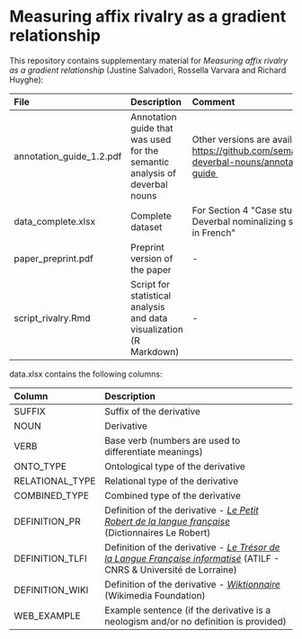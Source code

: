 # Measuring affix rivalry as a gradient relationship

This repository contains supplementary material for *Measuring affix rivalry as a gradient relationship* (Justine Salvadori, Rossella Varvara and Richard Huyghe):

| File  | Description | Comment |
| :--- | :--- | :--- | 
| annotation_guide_1.2.pdf | Annotation guide that was used for the semantic analysis of deverbal nouns | Other versions are available at https://github.com/semantics-deverbal-nouns/annotation-guide |
| data_complete.xlsx | Complete dataset | For Section 4 "Case study: Deverbal nominalizing suffixes in French" <br />  |
| paper_preprint.pdf | Preprint version of the paper | -  |
| script_rivalry.Rmd | Script for statistical analysis and data visualization (R Markdown)| - |

data.xlsx contains the following columns:

| Column | Description |
| :--- | :--- |
| SUFFIX | Suffix of the derivative |
| NOUN | Derivative | 
| VERB | Base verb (numbers are used to differentiate meanings) |
| ONTO_TYPE | Ontological type of the derivative |
| RELATIONAL_TYPE | Relational type of the derivative |
| COMBINED_TYPE | Combined type of the derivative |
| DEFINITION_PR | Definition of the derivative - [*Le Petit Robert de la langue française*](https://petitrobert.lerobert.com/robert.asp) (Dictionnaires Le Robert) |
| DEFINITION_TLFI | Definition of the derivative - [*Le Trésor de la Langue Française informatisé*](http://atilf.atilf.fr/) (ATILF - CNRS & Université de Lorraine) |
| DEFINITION_WIKI | Definition of the derivative - [*Wiktionnaire*](https://fr.wiktionary.org/wiki/Wiktionnaire:Page_d’accueil) (Wikimedia Foundation) |
| WEB_EXAMPLE | Example sentence (if the derivative is a neologism and/or no definition is provided)|

